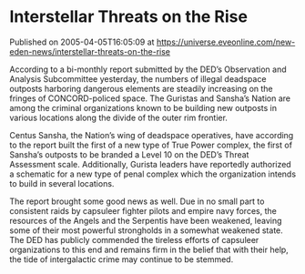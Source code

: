 # Interstellar Threats on the Rise
Published on 2005-04-05T16:05:09 at https://universe.eveonline.com/new-eden-news/interstellar-threats-on-the-rise

According to a bi-monthly report submitted by the DED’s Observation and Analysis Subcommittee yesterday, the numbers of illegal deadspace outposts harboring dangerous elements are steadily increasing on the fringes of CONCORD-policed space. The Guristas and Sansha’s Nation are among the criminal organizations known to be building new outposts in various locations along the divide of the outer rim frontier.   
  
Centus Sansha, the Nation’s wing of deadspace operatives, have according to the report built the first of a new type of True Power complex, the first of Sansha’s outposts to be branded a Level 10 on the DED’s Threat Assessment scale. Additionally, Gurista leaders have reportedly authorized a schematic for a new type of penal complex which the organization intends to build in several locations.   
  
The report brought some good news as well. Due in no small part to consistent raids by capsuleer fighter pilots and empire navy forces, the resources of the Angels and the Serpentis have been weakened, leaving some of their most powerful strongholds in a somewhat weakened state. The DED has publicly commended the tireless efforts of capsuleer organizations to this end and remains firm in the belief that with their help, the tide of intergalactic crime may continue to be stemmed.
